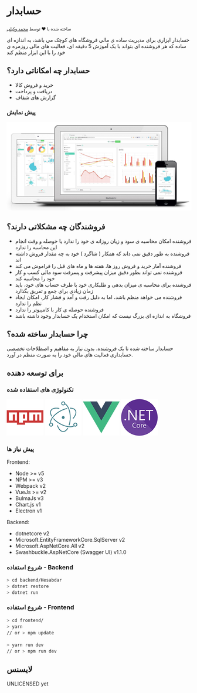 # حسابدار

<p>
  <sub>ساخته شده با ❤︎ توسط
    <a href="https://twitter.com/muhammad_vakili">محمد وکیلی</a>
  </sub>
</p>

حسابدار ابزاری  برای مدیریت ساده ی مالی فروشگاه های کوچک می باشد، به اندازه ای ساده که هر فروشنده ای بتواند با یک آموزش 5 دقیقه ای، فعالیت های مالی روزمره ی خود را با این ابزار منظم کند

## حسابدار چه امکاناتی دارد؟

- خرید و فروش کالا
- دریافت و پرداخت
- گزارش های شفاف

### پیش نمایش

![Preview](screenshots/preview.jpg)

## فروشندگان چه مشکلاتی دارند؟

- فروشنده امکان محاسبه ی سود و زیان روزانه ی خود را ندارد یا حوصله و وقت انجام این محاسبه را ندارد
- فروشنده به طور دقیق نمی داند که همکار ( شاگرد ) خود به چه مقدار فروش داشته اند
- فروشنده آمار خرید و فروش روز ها، هفته ها و ماه های قبل را فراموش می کند
- فروشنده نمی تواند بطور دقیق میزان پیشرفت و پسرفت سود مالی کسب و کار خود را محاسبه کند
- فروشنده برای محاسبه ی میزان بدهی و طلبکاری خود با طرف حساب های خود، باید زمان زیادی برای جمع و تفریق بگذارد
- فروشنده می خواهد منظم باشد، اما به دلیل رفت و آمد و فشار کار، امکان ایجاد نظم را ندارد
- فروشنده حوصله ی کار با کامپیوتر را ندارد 
- فروشگاه به اندازه ای بزرگ نیست که امکان استخدام یک حسابدار وجود داشته باشد

## چرا حسابدار ساخته شده؟

حسابدار ساخته شده تا یک فروشنده، بدون نیاز به مفاهیم و اصطلاحات تخصصی حسابداری فعالیت های مالی خود را به صورت منظم در آورد.

## برای توسعه دهنده

### تکنولوژی های استفاده شده

![NPM](screenshots/npm.png)
![Electron](screenshots/electron.png)
![VueJs](screenshots/vuejs.png)
![dotnet core](screenshots/dotnetcore.png)

### پیش نیاز ها

Frontend:

- Node >= v5
- NPM >= v3
- Webpack v2
- VueJs >= v2
- BulmaJs v3
- Chart.js v1
- Electron v1

Backend:

- dotnetcore v2
- Microsoft.EntityFrameworkCore.SqlServer v2
- Microsoft.AspNetCore.All v2
- Swashbuckle.AspNetCore (Swagger UI) v1.1.0

### شروع استفاده - Backend

```bash
> cd backend/Hesabdar
> dotnet restore
> dotnet run
```

### شروع استفاده - Frontend

```bash
> cd frontend/
> yarn
// or > npm update

> yarn run dev
// or > npm run dev
```

## لایسنس

UNLICENSED yet